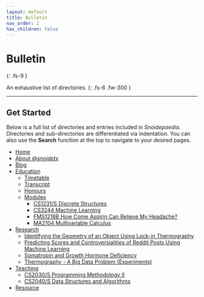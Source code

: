 ```yaml
---
layout: default
title: Bulletin
nav_order: 2
has_children: false
---
```


# Bulletin
{: .fs-9 }

An exhaustive list of directories.
{: .fs-6 .fw-300 }

---

## Get Started

Below is a full list of directories and entries included in *Snoidepaedia*. Directories and sub-directories are differentiated via indentation. You can also use the **Search** function at the top to navigate to your desired pages.

* [Home](../)
* [About *@snoidetx*](../about/)
* [Blog](../blog/)
* [Education](../nus/)
  * [Timetable](../nus/timetable/)
  * [Transcript](../nus/transcript/)
  * [Honours](../nus/honours/)
  * [Modules](../nus/modules/)
    * [CS1231/S Discrete Structures](../nus/modules/cs1231/)
    * [CS3244 Machine Learning](../nus/modules/cs3244/)
    * [FMS1218B How Come Aspirin Can Relieve My Headache?](../nus/modules/fms1218b/)
    * [MA2104 Multivariable Calculus](../nus/modules/ma2104/)
* [Research](../research/)
  * [Identifying the Geometry of an Object Using Lock-in Thermography](../research/identifying-the-geometry/)
  * [Predicting Scores and Controversialities of Reddit Posts Using Machine Learning](../research/predicting-scores-and/)
  * [Somatropin and Growth Hormone Deficiency](../research/somatropin-and-growth/)
  * [Thermography - A Big Data Problem (Experiments)](../research/thermography-a-big/)
* [Teaching](../teaching/)
  * [CS2030/S Programming Methodology II](../teaching/cs2030/) 
  * [CS2040/S Data Structures and Algorithms](../teaching/cs2040/)
* [Resource](../resource/)
